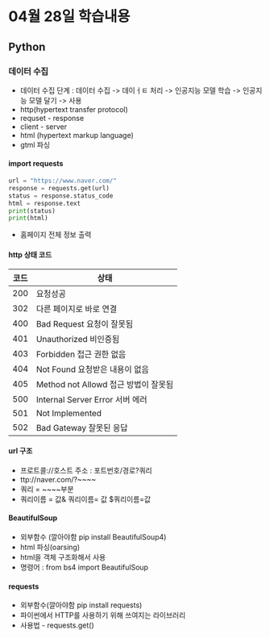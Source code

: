 # 04월 28일 학습내용
## Python
### 데이터 수집
- 데이터 수집 단계 : 데이터 수집 -> 데이ㅓㅌ 처리 -> 인공지능 모델 학습 -> 인공지능 모델 달기 -> 사용
- http(hypertext transfer protocol)
- requset - response
- client - server
- html (hypertext markup language) <html></html>
- gtml 파싱

#### import requests
```python
url = "https://www.naver.com/"
response = requests.get(url)
status = response.status_code
html = response.text
print(status)
print(html)
```
- 홈페이지 전체 정보 출력

#### http 상태 코드
코드 | 상태
---- | ----
200 | 요청성공
302 | 다른 페이지로 바로 연결
400 | Bad Request 요청이 잘못됨
401 | Unauthorized 비인증됨
403 | Forbidden 접근 권한 없음
404 | Not Found 요청받은 내용이 없음
405 | Method not Allowd 접근 방법이 잘못됨
500 | Internal Server Error 서버 에러
501 | Not Implemented 
502 | Bad Gateway 잘못된 응답


#### url 구조
- 프로트콜://호스트 주소 : 포트번호/경로?쿼리
- ttp://naver.com/?~~~~
- 쿼리  = ~~~~부분
- 쿼리이름 =  값& 쿼리이름= 값 $쿼리이름=값 

#### BeautifulSoup
- 외부함수 (깔아야함 pip install BeautifulSoup4)
- html 파싱(oarsing)
- html을 객체 구조화해서 사용
- 명령어 : from bs4 import BeautifulSoup

#### requests
- 외부함수(깔아야함 pip install requests)
- 파이썬에서 HTTP를 사용하기 위해 쓰여지는 라이브러리
- 사용법 - requests.get()